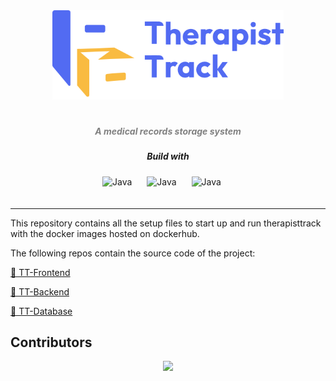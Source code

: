 <div align = "center">
  <img src="./TherapistTrackLogo.png" width="370px"><h1 align="center"> 
    <h5 align="center"> <i style="color:grey;"> 
   A medical records storage system</i> </h5>
</div>

<div align = "center">
<h5 align = "center">Build with</h5>
<img align="center" alt="Java" width="40px" style="padding-right:20px; padding-bottom:20px" src="https://cdn.jsdelivr.net/gh/devicons/devicon@latest/icons/vuejs/vuejs-original-wordmark.svg" />
<img align="center" alt="Java" width="40px" style="padding-right:20px; padding-bottom:20px" src="https://cdn.jsdelivr.net/gh/devicons/devicon@latest/icons/nodejs/nodejs-original-wordmark.svg" />
<img align="center" alt="Java" width="40px" style="padding-right:20px; padding-bottom:20px" src="https://cdn.jsdelivr.net/gh/devicons/devicon@latest/icons/mongodb/mongodb-original.svg" />
</div>

---

This repository contains all the setup files to start up and run therapisttrack with the docker images hosted on dockerhub.

The following repos contain the source code of the project:

[🔴  TT-Frontend ](https://github.com/TherapistTrack/TherapistTrack-Frontend)

[🔴  TT-Backend ](https://github.com/TherapistTrack/TherapistTrack-Backend)

[🔴  TT-Database ](https://github.com/TherapistTrack/TherapistTrack-DB)

## Contributors

<div align="center"> 
<a href="https://github.com/TherapistTrack/therapistTrackApp/graphs/contributors">
  <img src="https://contrib.rocks/image?repo=TherapistTrack/therapistTrackApp" />
</a>
</div>
